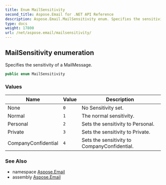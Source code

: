 ```yaml
---
title: Enum MailSensitivity
second_title: Aspose.Email for .NET API Reference
description: Aspose.Email.MailSensitivity enum. Specifies the sensitivity of a MailMessage
type: docs
weight: 17800
url: /net/aspose.email/mailsensitivity/
---
```

## MailSensitivity enumeration

Specifies the sensitivity of a MailMessage.

```csharp
public enum MailSensitivity
```

### Values

| Name | Value | Description |
| --- | --- | --- |
| None | `0` | No Sensitivity set. |
| Normal | `1` | The normal sensitivity. |
| Personal | `2` | Sets the sensitivity to Personal. |
| Private | `3` | Sets the sensitivity to Private. |
| CompanyConfidential | `4` | Sets the sensitivity to CompanyConfidential. |

### See Also

* namespace [Aspose.Email](../../aspose.email/)
* assembly [Aspose.Email](../../)


